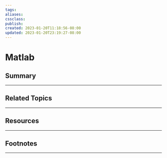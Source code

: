 ```yaml
---
tags:
aliases:
cssclass:
publish:
created: 2023-01-20T11:18:56-08:00
updated: 2023-01-20T23:19:27-08:00
---
```

# Matlab

## Summary

---

## Related Topics

---

## Resources

---

## Footnotes

---